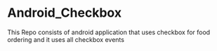 # Android_Checkbox
This Repo consists of android application that uses checkbox for food ordering and it uses all checkbox events
